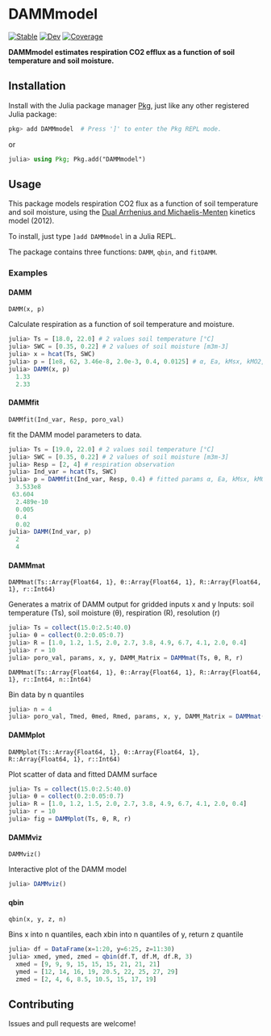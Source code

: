 # DAMMmodel

[![Stable](https://img.shields.io/badge/docs-stable-blue.svg)](https://CUPofTEAproject.github.io/DAMMmodel.jl/stable)
[![Dev](https://img.shields.io/badge/docs-dev-blue.svg)](https://CUPofTEAproject.github.io/DAMMmodel.jl/dev)
[![Coverage](https://codecov.io/gh/CUPofTEAproject/DAMMmodel.jl/branch/master/graph/badge.svg)](https://codecov.io/gh/CUPofTEAproject/DAMMmodel.jl)

**DAMMmodel estimates respiration CO2 efflux as a function of soil temperature and soil moisture.**

## Installation

Install with the Julia package manager [Pkg](https://pkgdocs.julialang.org/), just like any other registered Julia package:

```jl
pkg> add DAMMmodel  # Press ']' to enter the Pkg REPL mode.
```
or
```jl
julia> using Pkg; Pkg.add("DAMMmodel")
```

## Usage

This package models respiration CO2 flux as a function of soil temperature and soil moisture, using 
the [Dual Arrhenius and Michaelis-Menten](https://doi.org/10.1111/j.1365-2486.2011.02546.x) kinetics model (2012). 

To install, just type `]add DAMMmodel` in a Julia REPL. 

The package contains three functions: `DAMM`, `qbin`, and `fitDAMM`. 

### Examples
#### DAMM
    DAMM(x, p)
Calculate respiration as a function of soil temperature and moisture.

```jl
julia> Ts = [18.0, 22.0] # 2 values soil temperature [°C]
julia> SWC = [0.35, 0.22] # 2 values of soil moisture [m3m-3]
julia> x = hcat(Ts, SWC)
julia> p = [1e8, 62, 3.46e-8, 2.0e-3, 0.4, 0.0125] # α, Ea, kMsx, kMO2, Sxtot
julia> DAMM(x, p)
  1.33
  2.33
```
#### DAMMfit
    DAMMfit(Ind_var, Resp, poro_val)
fit the DAMM model parameters to data. 

```jl
julia> Ts = [19.0, 22.0] # 2 values soil temperature [°C]
julia> SWC = [0.35, 0.22] # 2 values of soil moisture [m3m-3]
julia> Resp = [2, 4] # respiration observation
julia> Ind_var = hcat(Ts, SWC)
julia> p = DAMMfit(Ind_var, Resp, 0.4) # fitted params α, Ea, kMsx, kMO2, Sxtot
  3.533e8
 63.604
  2.489e-10
  0.005
  0.4
  0.02
julia> DAMM(Ind_var, p)
  2
  4
```
#### DAMMmat
    DAMMmat(Ts::Array{Float64, 1}, θ::Array{Float64, 1}, R::Array{Float64, 1}, r::Int64)
Generates a matrix of DAMM output for gridded inputs x and y Inputs: 
soil temperature (Ts), soil moisture (θ), respiration (R), resolution (r)

```jl
julia> Ts = collect(15.0:2.5:40.0)
julia> θ = collect(0.2:0.05:0.7)
julia> R = [1.0, 1.2, 1.5, 2.0, 2.7, 3.8, 4.9, 6.7, 4.1, 2.0, 0.4]
julia> r = 10
julia> poro_val, params, x, y, DAMM_Matrix = DAMMmat(Ts, θ, R, r)
```
    DAMMmat(Ts::Array{Float64, 1}, θ::Array{Float64, 1}, R::Array{Float64, 1}, r::Int64, n::Int64)
Bin data by n quantiles

```jl
julia> n = 4
julia> poro_val, Tmed, θmed, Rmed, params, x, y, DAMM_Matrix = DAMMmat(Ts, θ, R, r, n)
```
#### DAMMplot
    DAMMplot(Ts::Array{Float64, 1}, θ::Array{Float64, 1}, R::Array{Float64, 1}, r::Int64)
Plot scatter of data and fitted DAMM surface

```jl
julia> Ts = collect(15.0:2.5:40.0)
julia> θ = collect(0.2:0.05:0.7)
julia> R = [1.0, 1.2, 1.5, 2.0, 2.7, 3.8, 4.9, 6.7, 4.1, 2.0, 0.4]
julia> r = 10
julia> fig = DAMMplot(Ts, θ, R, r)
```
#### DAMMviz
    DAMMviz()
Interactive plot of the DAMM model

```jl
julia> DAMMviz()
```
#### qbin
    qbin(x, y, z, n)
Bins x into n quantiles, each xbin into n quantiles of y, return z quantile

```jl
julia> df = DataFrame(x=1:20, y=6:25, z=11:30)
julia> xmed, ymed, zmed = qbin(df.T, df.M, df.R, 3)
  xmed = [9, 9, 9, 15, 15, 15, 21, 21, 21]
  ymed = [12, 14, 16, 19, 20.5, 22, 25, 27, 29]
  zmed = [2, 4, 6, 8.5, 10.5, 15, 17, 19]
```
## Contributing

Issues and pull requests are welcome!
